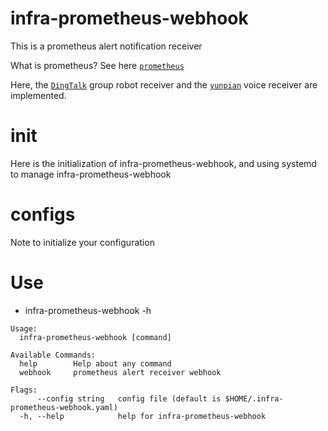 # infra-prometheus-webhook

This is a prometheus alert notification receiver

What is prometheus? See here [`prometheus`](https://prometheus.io/docs/introduction/overview/#what-is-prometheus)

Here, the [`DingTalk`](https://open-doc.dingtalk.com/microapp/serverapi2/qf2nxq) group robot receiver and the [`yunpian`](https://github.com/yunpian/yunpian-go-sdk) voice receiver are implemented.


# init

Here is the initialization of infra-prometheus-webhook, 
and using systemd to manage infra-prometheus-webhook


# configs

Note to initialize your configuration


# Use

- infra-prometheus-webhook -h
```
Usage:
  infra-prometheus-webhook [command]

Available Commands:
  help        Help about any command
  webhook     prometheus alert receiver webhook

Flags:
      --config string   config file (default is $HOME/.infra-prometheus-webhook.yaml)
  -h, --help            help for infra-prometheus-webhook
```